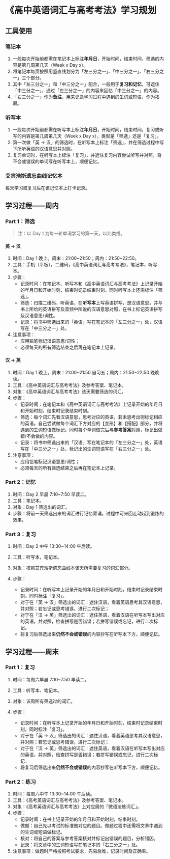 # 《高中英语词汇与高考考法》学习规划

## 工具使用

### 笔记本

1. 一般每次开始前都需在笔记本上标注**年月日**，开始时间，结束时间，筛选的内容是第几周第几天（Week x Day x）。
2. 将笔记本每页按照用竖直线划分为「左三分之一」、「中三分之一」、「右三分之一」三个部分。
3. 其中「左三分之一」和「中三分之一」配合，一般用于**复习和记忆**，可遮住「中三分之一」，通过「左三分之一」的内容来回忆「中三分之一」的内容。
4. 「右三分之一」作为**备注**，用来记录学习过程中遇到的生词或短语，作为拓展。

### 听写本

1. 一般每次开始前都需在听写本上标注**年月日**，开始时间，结束时间，复习或听写的内容是第几周第几天（Week x Day x），类型是「筛选」还是「复习」。
2. 第一次做「英 $\to$ 汉」的筛选时，在听写本上标注「筛选」，并在筛选过程中写下所听英语的汉语意思并对照。
3. 复习单词时，在听写本上标注「复习」，并遮住复习内容尝试听写并对照，将不会或错误的单词写在听写本上，顺便记忆。

### 艾宾浩斯遗忘曲线记忆本

每天学习或复习后在该记忆本上打卡记录。

## 学习过程——周内

### Part 1：筛选

> 注：以 Day 1 为每一轮单词学习的第一天，以此类推。

#### 英 $\to$ 汉

1. 时间：Day 1 晚上。周末：21:00~21:50；周内：21:50~22:50。
2. 工具：手机（平板），二维码，《高中英语词汇与高考考法》，笔记本，听写本。
3. 步骤：
   - 记录时间：在笔记本、听写本和《高中英语词汇与高考考法》上记录开始的年月日和开始时刻，结束时记录结束时刻。同时听写本上还需标注「筛选」。
   - 筛选：扫描二维码，听英语，在**听写本**上写英语拼写，想汉语意思，并与书上所给的英语拼写及音频中所说的汉语意思对照，在书上标记英语拼写及汉语意思/词性。
   - 记录：将书中筛选出来的「英语」写在笔记本的「左三分之一」处，汉语写在「中三分之一」处。
4. 注意事项：
   - 应用铅笔标记汉语意思/词性；
   - 必须每天的所有筛选结束之后再在笔记本上记录。

#### 汉 $\to$ 英

1. 时间：Day 1 晚上。周末：21:00~21:50 自习五；周内：21:50~22:50 晚晚读。
2. 工具：《高中英语词汇与高考考法》及参考答案、笔记本。
3. 对象：《高中英语词汇与高考考法》该天需要筛选的词汇。
4. 步骤：
   - 记录时间：在笔记本和《高中英语词汇与高考考法》上记录开始的年月日和开始时刻，结束时记录结束时刻。
   - 筛选：每个词汇先看汉语意思，思考对应的英语，若未思考出则标记相应的英语。自己尝试做每个词汇下方对应的【变形】和【搭配】部分，并将遇到的生词短语做标记。同时每个单词做完后与**参考答案**对照，标记出做错/不会做的内容。
   - 记录：将书中筛选出来的「汉语」写在笔记本的「左三分之一」处，英语写在「中三分之一」处，标记出的生词短语写在「右三分之一」处。
5. 注意事项：
   - 应用铅笔标记汉语意思/词性；
   - 必须每天的所有筛选结束之后再在笔记本上记录。

### Part 2：记忆

1. 时间：Day 2 早晨 7:10~7:50 早读二。
2. 工具：笔记本。
3. 对象：Day 1 筛选出的词汇。
4. 步骤：将前一天筛选出来的词汇进行记忆背诵。过程中可来回走动起到锻炼的效果。

### Part 3：复习

1. 时间：Day 2 中午 13:30~14:00 午后读。
2. 工具：听写本，笔记本。
3. 对象：按照艾宾浩斯遗忘曲线本该天所需要复习的词汇部分。
4. 步骤：

   - 记录时间：在听写本上记录开始的年月日和开始时刻，结束时记录结束时刻。同时标注「复习」。
   - 对于在「英 $\to$ 汉」筛选出的词汇：遮住汉语，看着英语思考其汉语意思，并对照；若忘记或思考错误，进行二次标记；
   - 对于在「汉 $\to$ 英」筛选出的词汇：遮住英语，看着汉语在听写本写出对应的英语，并对照，检查拼写是否错误；若拼写错误或忘记，进行二次标记。
   - 将复习后筛选出来**仍然不会或错误**的内容抄写在听写本下方，顺便记忆。

## 学习过程——周末

### Part 1：复习

1. 时间：每周六早晨 7:10~7:50 早读二。
2. 工具：听写本、笔记本。
3. 对象：该周所有筛选过的词汇。
4. 步骤：

   - 记录时间：在听写本上记录开始的年月日和开始时刻，结束时记录结束时刻。同时标注「复习」。
   - 对于在「英 $\to$ 汉」筛选出的词汇：遮住汉语，看着英语思考其汉语意思，并对照；若忘记或思考错误，进行二次标记；
   - 对于在「汉 $\to$ 英」筛选出的词汇：遮住英语，看着汉语在听写本写出对应的英语，并对照，检查拼写是否错误；若拼写错误或忘记，进行二次标记。
   - 将复习后筛选出来**仍然不会或错误**的内容抄写在听写本下方，顺便记忆。

### Part 2：练习

1. 时间：每周六中午 13:30~14:00 午后读。
2. 工具：《高考英语词汇与高考考法》及参考答案、笔记本。
3. 对象：《高考英语词汇与高考考法》上对应周的「微语法练词汇」。
4. 步骤：
   - 记录时间：在书上记录开始的年月日和开始时刻，结束时刻。
   - 做题：自己先以考试的标准做对应的题目。做题过程中还需将文章中遇到的生词或短语做标记。
   - 核对：将自己的答案与参考答案核对并标记出错误的题目，分析错因。
   - 记录：将文章中的生词短语写在笔记本的「右三分之一」处。
5. 注意事项：做题时严格按照考试要求，先易后难，记录时间及正确率。
